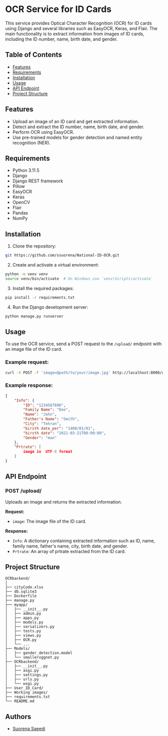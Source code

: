 # OCR Service for ID Cards

This service provides Optical Character Recognition (OCR) for ID cards using Django and several libraries such as EasyOCR, Keras, and Flair. The main functionality is to extract information from images of ID cards, including the ID number, name, birth date, and gender.

## Table of Contents

- [Features](#features)
- [Requirements](#requirements)
- [Installation](#installation)
- [Usage](#usage)
- [API Endpoint](#api-endpoint)
- [Project Structure](#project-structure)


## Features

- Upload an image of an ID card and get extracted information.
- Detect and extract the ID number, name, birth date, and gender.
- Perform OCR using EasyOCR.
- Use pre-trained models for gender detection and named entity recognition (NER).

## Requirements

- Python 3.11.5
- Django
- Django REST framework
- Pillow
- EasyOCR
- Keras
- OpenCV
- Flair
- Pandas
- NumPy

## Installation

1. Clone the repository:

```bash
git https://github.com/ssuorena/National-ID-OCR.git
```

2. Create and activate a virtual environment:

```bash
python -m venv venv
source venv/bin/activate  # On Windows use `venv\Scripts\activate`
```

3. Install the required packages:

```bash
pip install -r requirements.txt
```

4. Run the Django development server:

```bash
python manage.py runserver
```

## Usage

To use the OCR service, send a POST request to the `/upload/` endpoint with an image file of the ID card.

### Example request:

```bash
curl -X POST -F 'image=@path/to/your/image.jpg' http://localhost:8000/upload/
```

### Example response:

```json
{
    "Info": {
        "ID": "1234567890",
        "Family Name": "Doe",
        "Name": "John",
        "Father's Name": "Smith",
        "City": "Tehran",
        "birsth date_per": "1400/01/01",
        "birsth date": "2021-03-21T00:00:00",
        "Gender": "man"
    },
    "Prtrate": [
        image in  UTF-8 format
    ]
}
```

## API Endpoint

### POST /upload/

Uploads an image and returns the extracted information.

**Request:**

- `image`: The image file of the ID card.

**Response:**

- `Info`: A dictionary containing extracted information such as ID, name, family name, father's name, city, birth date, and gender.
- `Prtrate`: An array of prtrate extracted from the ID card.

## Project Structure

```plaintext
OCRbackend/
│
├── cityCode.xlsx
├── db.sqlite3
├── Dockerfile
├── manage.py
├── myapp/
│   ├── __init__.py
│   ├── admin.py
│   ├── apps.py
│   ├── models.py
│   ├── serializers.py
│   ├── tests.py
│   ├── views.py
│   ├── OCR.py
│   └── ...
├── Models/
│   ├── gender_detection.model
│   └── smallervggnet.py
├── OCRbackend/
│   ├── __init__.py
│   ├── asgi.py
│   ├── settings.py
│   ├── urls.py
│   └── wsgi.py
├── User_ID_Card/
├── Working images/
├── requirements.txt
└── README.md
```


## Authors
- [Suorena Saeedi](https://github.com/ssuorena)
